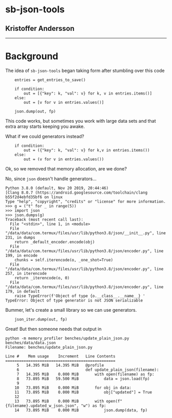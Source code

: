 # sb-json-tools
## Kristoffer Andersson

***

# Background

The idea of `sb-json-tools` began taking form after stumbling over this code
```
    entries = get_entries_to_save()

    if condition:
        out = [{"key": k, "val": v} for k, v in entries.items()]
    else:
        out = [v for v in entries.values()]

    json.dump(out, fp)
```

This code works, but sometimes you work with large data sets and that extra array starts keeping you awake.

What if we could generators instead?
```
    if condition:
        out = ({"key": k, "val": v} for k,v in entries.items())
    else:
        out = (v for v in entries.values())
```

Ok, so we removed that memory allocation, are we done?

No, since `json` doesn't handle generators...
```
Python 3.8.0 (default, Nov 20 2019, 20:44:46)
[Clang 8.0.7 (https://android.googlesource.com/toolchain/clang b55f2d4ebfd35bf6 on linux
Type "help", "copyright", "credits" or "license" for more information.
>>> g = ("t" for _ in range(5))
>>> import json
>>> json.dumps(g)
Traceback (most recent call last):
  File "<stdin>", line 1, in <module>
  File "/data/data/com.termux/files/usr/lib/python3.8/json/__init__.py", line 231, in dumps
    return _default_encoder.encode(obj)
  File "/data/data/com.termux/files/usr/lib/python3.8/json/encoder.py", line 199, in encode
    chunks = self.iterencode(o, _one_shot=True)
  File "/data/data/com.termux/files/usr/lib/python3.8/json/encoder.py", line 257, in iterencode
    return _iterencode(o, 0)
  File "/data/data/com.termux/files/usr/lib/python3.8/json/encoder.py", line 179, in default
    raise TypeError(f'Object of type {o.__class__.__name__} '
TypeError: Object of type generator is not JSON serializable

```
Bummer, let's create a small library so we can use generators.
```
    json_iter.dump(out, fp)
```

Great! But then someone needs that output in
```
python -m memory_profiler benches/update_plain_json.py benches/data/data.json
Filename: benches/update_plain_json.py

Line #    Mem usage    Increment   Line Contents
================================================
     5   14.395 MiB   14.395 MiB   @profile
     6                             def update_plain_json(filename):
     7   14.395 MiB    0.000 MiB       with open(filename) as fp:
     8   73.895 MiB   59.500 MiB           data = json.load(fp)
     9
    10   73.895 MiB    0.000 MiB       for obj in data:
    11   73.895 MiB    0.000 MiB           obj["updated"] = True
    12
    13   73.895 MiB    0.000 MiB       with open(f"{filename}.updated_w_json.json", "w") as fp:
    14   73.895 MiB    0.000 MiB           json.dump(data, fp)
```
>>>
